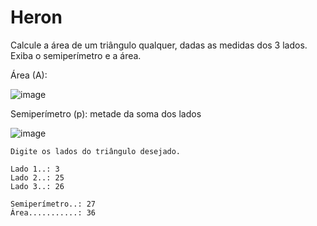 # Heron
Calcule a área de um triângulo qualquer, dadas as medidas dos 3 lados. Exiba o semiperímetro e a área.

Área (A):

![image](https://user-images.githubusercontent.com/78987318/111855192-20e8ce00-8902-11eb-9d1a-e89e700eb3e9.png)

Semiperímetro (p): metade da soma dos lados

![image](https://user-images.githubusercontent.com/78987318/111855197-280fdc00-8902-11eb-9b64-4efd452a332e.png)

```
Digite os lados do triângulo desejado.

Lado 1..: 3
Lado 2..: 25
Lado 3..: 26

Semiperímetro..: 27
Área...........: 36
```

